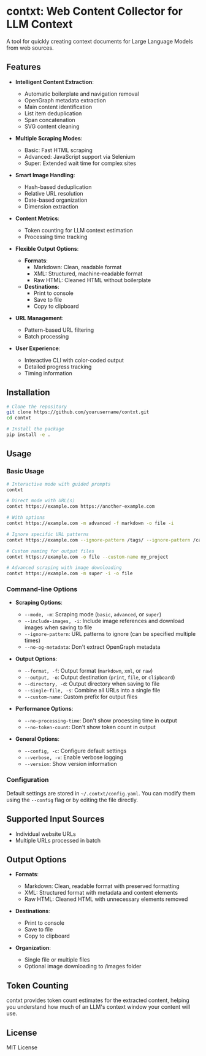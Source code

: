 # contxt: Web Content Collector for LLM Context

A tool for quickly creating context documents for Large Language Models from web sources.

## Features

- **Intelligent Content Extraction**:
  - Automatic boilerplate and navigation removal
  - OpenGraph metadata extraction
  - Main content identification
  - List item deduplication
  - Span concatenation
  - SVG content cleaning

- **Multiple Scraping Modes**:
  - Basic: Fast HTML scraping
  - Advanced: JavaScript support via Selenium
  - Super: Extended wait time for complex sites
  
- **Smart Image Handling**:
  - Hash-based deduplication
  - Relative URL resolution
  - Date-based organization
  - Dimension extraction
  
- **Content Metrics**:
  - Token counting for LLM context estimation
  - Processing time tracking
  
- **Flexible Output Options**:
  - **Formats**:
    - Markdown: Clean, readable format
    - XML: Structured, machine-readable format
    - Raw HTML: Cleaned HTML without boilerplate
  - **Destinations**:
    - Print to console
    - Save to file
    - Copy to clipboard
    
- **URL Management**:
  - Pattern-based URL filtering
  - Batch processing
  
- **User Experience**:
  - Interactive CLI with color-coded output
  - Detailed progress tracking
  - Timing information

## Installation

```bash
# Clone the repository
git clone https://github.com/yourusername/contxt.git
cd contxt

# Install the package
pip install -e .
```

## Usage

### Basic Usage

```bash
# Interactive mode with guided prompts
contxt

# Direct mode with URL(s)
contxt https://example.com https://another-example.com

# With options
contxt https://example.com -m advanced -f markdown -o file -i

# Ignore specific URL patterns
contxt https://example.com --ignore-pattern /tags/ --ignore-pattern /categories/

# Custom naming for output files
contxt https://example.com -o file --custom-name my_project

# Advanced scraping with image downloading
contxt https://example.com -m super -i -o file
```

### Command-line Options

- **Scraping Options**:
  - `--mode, -m`: Scraping mode (`basic`, `advanced`, or `super`)
  - `--include-images, -i`: Include image references and download images when saving to file
  - `--ignore-pattern`: URL patterns to ignore (can be specified multiple times)
  - `--no-og-metadata`: Don't extract OpenGraph metadata

- **Output Options**:
  - `--format, -f`: Output format (`markdown`, `xml`, or `raw`)
  - `--output, -o`: Output destination (`print`, `file`, or `clipboard`)
  - `--directory, -d`: Output directory when saving to file
  - `--single-file, -s`: Combine all URLs into a single file
  - `--custom-name`: Custom prefix for output files

- **Performance Options**:
  - `--no-processing-time`: Don't show processing time in output
  - `--no-token-count`: Don't show token count in output

- **General Options**:
  - `--config, -c`: Configure default settings
  - `--verbose, -v`: Enable verbose logging
  - `--version`: Show version information

### Configuration

Default settings are stored in `~/.contxt/config.yaml`. You can modify them using the `--config` flag or by editing the file directly.

## Supported Input Sources

- Individual website URLs
- Multiple URLs processed in batch

## Output Options

- **Formats**:
  - Markdown: Clean, readable format with preserved formatting
  - XML: Structured format with metadata and content elements
  - Raw HTML: Cleaned HTML with unnecessary elements removed

- **Destinations**:
  - Print to console
  - Save to file
  - Copy to clipboard

- **Organization**:
  - Single file or multiple files
  - Optional image downloading to /images folder

## Token Counting

contxt provides token count estimates for the extracted content, helping you understand how much of an LLM's context window your content will use.

## License

MIT License